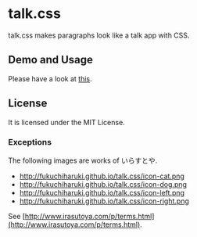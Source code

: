 # talk.css


talk.css makes paragraphs look like a talk app with CSS.

## Demo and Usage

Please have a look at [this](http://fukuchiharuki.github.io/talk.css/).

## License

It is licensed under the MIT License.

### Exceptions

The following images are works of いらすとや.

- http://fukuchiharuki.github.io/talk.css/icon-cat.png
- http://fukuchiharuki.github.io/talk.css/icon-dog.png
- http://fukuchiharuki.github.io/talk.css/icon-left.png
- http://fukuchiharuki.github.io/talk.css/icon-right.png

See [http://www.irasutoya.com/p/terms.html](http://www.irasutoya.com/p/terms.html).
